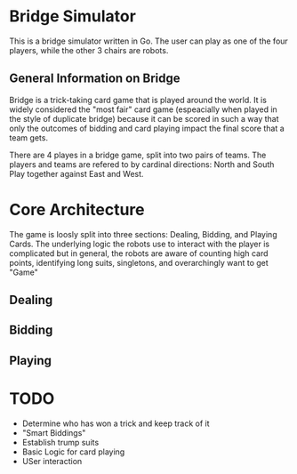# Bridge Simulator

This is a bridge simulator written in Go. The user can play as one of the four players, while the other 3 chairs are robots.

## General Information on Bridge

Bridge is a trick-taking card game that is played around the world. It is widely considered the "most fair" card game (espeacially when played in the style of duplicate bridge) because it can be scored in such a way that only the outcomes of bidding and card playing impact the final score that a team gets.

There are 4 playes in a bridge game, split into two pairs of teams. The players and teams are refered to by cardinal directions: North and South Play together against East and West.

# Core Architecture

The game is loosly split into three sections: Dealing, Bidding, and Playing Cards. The underlying logic the robots use to interact with the player is complicated but in general, the robots are aware of counting high card points, identifying long suits, singletons, and overarchingly want to get "Game"

## Dealing

## Bidding

## Playing

# TODO

- Determine who has won a trick and keep track of it
- "Smart Biddings"
- Establish trump suits
- Basic Logic for card playing
- USer interaction
